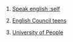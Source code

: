 1. [Speak english :self](https://research.mnu.edu.af/?post,PfSsyq06TIs)

2. [English Council teens](https://learnenglishteens.britishcouncil.org/skills/speaking/a1-speaking)

3. [University of People](https://www.uopeople.edu/blog/how-to-improve-english-speaking-skills/)


